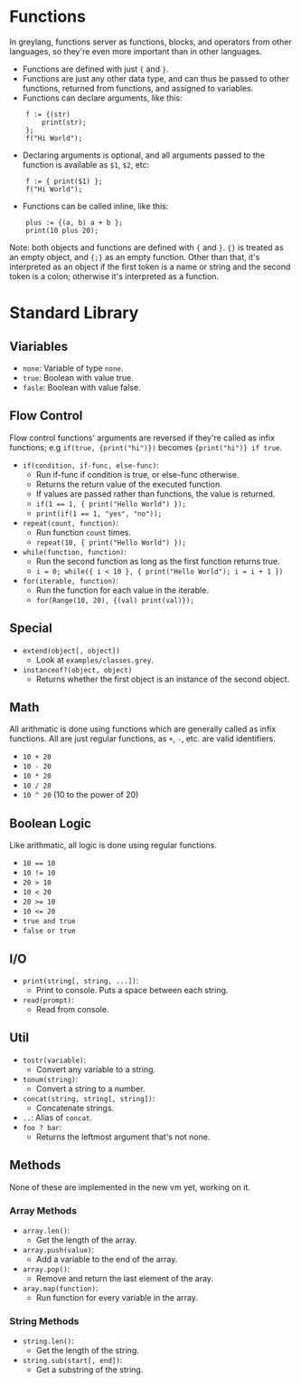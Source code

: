 # Functions

In greylang, functions server as functions, blocks, and operators from other
languages, so they're even more important than in other languages.

* Functions are defined with just `{` and `}`.
* Functions are just any other data type, and can thus be passed to other
  functions, returned from functions, and assigned to variables.
* Functions can declare arguments, like this:

```
	f := {(str)
		print(str);
	};
	f("Hi World");
```

* Declaring arguments is optional, and all arguments passed to the function is
  available as `$1`, `$2`, etc:

```
	f := { print($1) };
	f("Hi World");
```

* Functions can be called inline, like this:

```
	plus := {(a, b) a + b };
	print(10 plus 20);
```

Note: both objects and functions are defined with `{` and `}`. `{}` is treated
as an empty object, and `{;}` as an empty function. Other than that, it's
interpreted as an object if the first token is a name or string and the second
token is a colon; otherwise it's interpreted as a function.

# Standard Library

## Viariables

* `none`: Variable of type `none`.
* `true`: Boolean with value true.
* `fasle`: Boolean with value false.

## Flow Control

Flow control functions' arguments are reversed if they're called as infix
functions; e.g `if(true, {print("hi")})` becomes `{print("hi")} if true`.

* `if(condition, if-func, else-func)`:
	* Run if-func if condition is true, or else-func otherwise.
	* Returns the return value of the executed function.
	* If values are passed rather than functions, the value is returned.
	* `if(1 == 1, { print("Hello World") });`
	* `print(if(1 == 1, "yes", "no"));`
* `repeat(count, function)`:
	* Run function `count` times.
	* `repeat(10, { print("Hello World") });`
* `while(function, function)`:
	* Run the second function as long as the first function returns true.
	* `i = 0; while({ i < 10 }, { print("Hello World"); i = i + 1 })`
* `for(iterable, function)`:
	* Run the function for each value in the iterable.
	* `for(Range(10, 20), {(val) print(val)});`

## Special

* `extend(object[, object])`
	* Look at `examples/classes.grey`.
* `instanceof?(object, object)`
	* Returns whether  the first object is an instance of the second object.

## Math

All arithmatic is done using functions which are generally called as infix
functions. All are just regular functions, as `+`, `-`, etc. are valid
identifiers.

* `10 + 20`
* `10 - 20`
* `10 * 20`
* `10 / 20`
* `10 ^ 20` (10 to the power of 20)

## Boolean Logic

Like arithmatic, all logic is done using regular functions.

* `10 == 10`
* `10 != 10`
* `20 > 10`
* `10 < 20`
* `20 >= 10`
* `10 <= 20`
* `true and true`
* `false or true`

## I/O

* `print(string[, string, ...])`:
	* Print to console. Puts a space between each string.
* `read(prompt)`:
	* Read from console.

## Util

* `tostr(variable)`:
	* Convert any variable to a string.
* `tonum(string)`:
	* Convert a string to a number.
* `concat(string, string[, string])`:
	* Concatenate strings.
* `..`: Alias of `concat`.
* `foo ? bar`:
	* Returns the leftmost argument that's not none.

## Methods

None of these are implemented in the new vm yet, working on it.

### Array Methods

* `array.len()`:
	* Get the length of the array.
* `array.push(value)`:
	* Add a variable to the end of the array.
* `array.pop()`:
	* Remove and return the last element of the aray.
* `aray.map(function)`:
	* Run function for every variable in the array.

### String Methods

* `string.len()`:
	* Get the length of the string.
* `string.sub(start[, end])`:
	* Get a substring of the string.
